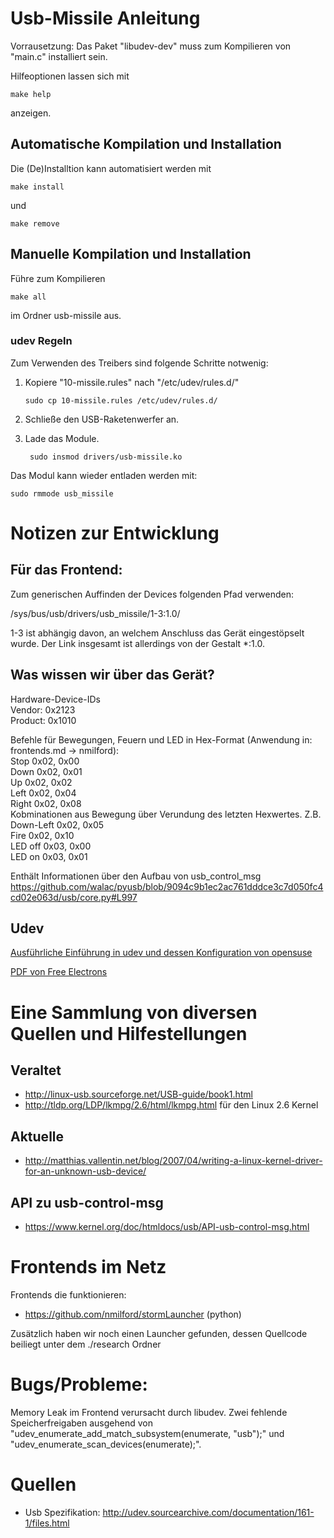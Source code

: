 # Usb-Missile Anleitung

Vorrausetzung: Das Paket "libudev-dev" muss zum Kompilieren von "main.c" installiert sein.

Hilfeoptionen lassen sich mit
```
make help
```
anzeigen.


## Automatische Kompilation und Installation

Die (De)Installtion kann automatisiert werden mit 
```
make install
```
und
```
make remove
```


## Manuelle Kompilation und Installation

Führe zum Kompilieren 
```
make all
```
im Ordner usb-missile aus.


### udev Regeln

Zum Verwenden des Treibers sind folgende Schritte notwenig:

1. Kopiere "10-missile.rules" nach "/etc/udev/rules.d/"

    ```
    sudo cp 10-missile.rules /etc/udev/rules.d/
    ```
2. Schließe den USB-Raketenwerfer an.
3. Lade das Module.
   
   ```
    sudo insmod drivers/usb-missile.ko
    ```

Das Modul kann wieder entladen werden mit:
```
sudo rmmode usb_missile
```




# Notizen zur Entwicklung

## Für das Frontend:
Zum generischen Auffinden der Devices folgenden Pfad verwenden:

/sys/bus/usb/drivers/usb_missile/1-3:1.0/

1-3 ist abhängig davon, an welchem Anschluss das Gerät eingestöpselt wurde. Der Link insgesamt ist allerdings von der Gestalt *:1.0.

## Was wissen wir über das Gerät?

Hardware-Device-IDs  
Vendor: 0x2123  
Product: 0x1010

Befehle für Bewegungen, Feuern und LED in Hex-Format (Anwendung in: frontends.md -> nmilford):  
Stop 0x02, 0x00  
Down 0x02, 0x01  
Up 0x02, 0x02  
Left  0x02, 0x04  
Right 0x02, 0x08  
Kobminationen aus Bewegung über Verundung des letzten Hexwertes. Z.B. Down-Left 0x02, 0x05  
Fire 0x02, 0x10  
LED off 0x03, 0x00  
LED on 0x03, 0x01

Enthält Informationen über den Aufbau von usb_control_msg
https://github.com/walac/pyusb/blob/9094c9b1ec2ac761dddce3c7d050fc4cd02e063d/usb/core.py#L997

## Udev
[Ausführliche Einführung in udev  und dessen Konfiguration von  opensuse](https://doc.opensuse.org/documentation/html/openSUSE_121/opensuse-reference/cha.udev.html)

[PDF von Free Electrons](http://free-electrons.com/doc/udev.pdf)




# Eine Sammlung von diversen Quellen und Hilfestellungen
## Veraltet
- http://linux-usb.sourceforge.net/USB-guide/book1.html
- http://tldp.org/LDP/lkmpg/2.6/html/lkmpg.html für den Linux 2.6 Kernel

## Aktuelle
- http://matthias.vallentin.net/blog/2007/04/writing-a-linux-kernel-driver-for-an-unknown-usb-device/


## API zu usb-control-msg
- https://www.kernel.org/doc/htmldocs/usb/API-usb-control-msg.html




# Frontends im Netz
Frontends die funktionieren:
- https://github.com/nmilford/stormLauncher (python)

Zusätzlich haben wir noch einen Launcher gefunden, dessen Quellcode beiliegt unter dem ./research Ordner




# Bugs/Probleme: 
Memory Leak im Frontend verursacht durch libudev.
Zwei fehlende Speicherfreigaben ausgehend von "udev_enumerate_add_match_subsystem(enumerate, "usb");" und "udev_enumerate_scan_devices(enumerate);".



# Quellen
- Usb Spezifikation: http://udev.sourcearchive.com/documentation/161-1/files.html
